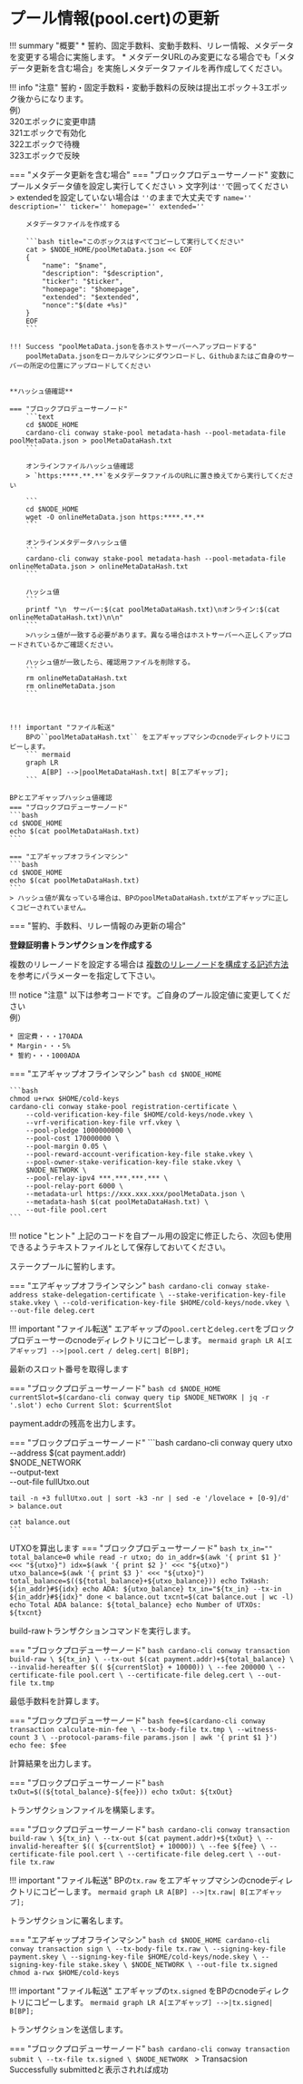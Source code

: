 # **プール情報(pool.cert)の更新**

!!! summary "概要"
    * 誓約、固定手数料、変動手数料、リレー情報、メタデータを変更する場合に実施します。
    * メタデータURLのみ変更になる場合でも「メタデータ更新を含む場合」を実施しメタデータファイルを再作成してください。

!!! info "注意"
    誓約・固定手数料・変動手数料の反映は提出エポック＋3エポック後からになります。  
    例）  
    320エポックに変更申請  
    321エポックで有効化  
    322エポックで待機  
    323エポックで反映  


=== "メタデータ更新を含む場合"
    === "ブロックプロデューサーノード"
        変数にプールメタデータ値を設定し実行してください
        > 文字列は`''`で囲ってください  
        > extendedを設定していない場合は `''`のままで大丈夫です
        ```
        name=''
        description=''
        ticker=''
        homepage=''
        extended=''
        ```

        メタデータファイルを作成する

        ```bash title="このボックスはすべてコピーして実行してください"
        cat > $NODE_HOME/poolMetaData.json << EOF
        {
            "name": "$name",
            "description": "$description",
            "ticker": "$ticker",
            "homepage": "$homepage",
            "extended": "$extended",
            "nonce":"$(date +%s)"
        }
        EOF
        ```

    !!! Success "poolMetaData.jsonを各ホストサーバーへアップロードする"
        poolMetaData.jsonをローカルマシンにダウンロードし、Githubまたはご自身のサーバーの所定の位置にアップロードしてください


    **ハッシュ値確認**

    === "ブロックプロデューサーノード"
        ```text
        cd $NODE_HOME
        cardano-cli conway stake-pool metadata-hash --pool-metadata-file poolMetaData.json > poolMetaDataHash.txt
        ```

        オンラインファイルハッシュ値確認
        > `https:****.**.**`をメタデータファイルのURLに置き換えてから実行してください

        ```
        cd $NODE_HOME
        wget -O onlineMetaData.json https:****.**.**
        ```

        オンラインメタデータハッシュ値
        ```
        cardano-cli conway stake-pool metadata-hash --pool-metadata-file onlineMetaData.json > onlineMetaDataHash.txt
        ```

        ハッシュ値
        ```
        printf "\n　サーバー:$(cat poolMetaDataHash.txt)\nオンライン:$(cat onlineMetaDataHash.txt)\n\n"
        ```
        >ハッシュ値が一致する必要があります。異なる場合はホストサーバーへ正しくアップロードされているかご確認ください。
        
        ハッシュ値が一致したら、確認用ファイルを削除する。
        ```
        rm onlineMetaDataHash.txt
        rm onlineMetaData.json
        ```


    
    !!! important "ファイル転送"
        BPの``poolMetaDataHash.txt`` をエアギャップマシンのcnodeディレクトリにコピーします。
        ``` mermaid
        graph LR
            A[BP] -->|poolMetaDataHash.txt| B[エアギャップ];
        ```

    BPとエアギャップハッシュ値確認
    === "ブロックプロデューサーノード"
    ```bash
    cd $NODE_HOME
    echo $(cat poolMetaDataHash.txt)
    ```

    === "エアギャップオフラインマシン"
    ```bash
    cd $NODE_HOME
    echo $(cat poolMetaDataHash.txt)
    ```
    > ハッシュ値が異なっている場合は、BPのpoolMetaDataHash.txtがエアギャップに正しくコピーされていません。

=== "誓約、手数料、リレー情報のみ更新の場合"


**登録証明書トランザクションを作成する**

複数のリレーノードを設定する場合は [複数のリレーノードを構成する記述方法](../setup/7-register-stakepool.md#poolcert) を参考にパラメーターを指定して下さい。  

!!! notice "注意"
    以下は参考コードです。ご自身のプール設定値に変更してください  
    例）  
    
    * 固定費・・・170ADA
    * Margin・・・5%
    * 誓約・・・1000ADA

=== "エアギャップオフラインマシン"
    ```bash
    cd $NODE_HOME
    ```

    ```bash
    chmod u+rwx $HOME/cold-keys
    cardano-cli conway stake-pool registration-certificate \
        --cold-verification-key-file $HOME/cold-keys/node.vkey \
        --vrf-verification-key-file vrf.vkey \
        --pool-pledge 1000000000 \
        --pool-cost 170000000 \
        --pool-margin 0.05 \
        --pool-reward-account-verification-key-file stake.vkey \
        --pool-owner-stake-verification-key-file stake.vkey \
        $NODE_NETWORK \
        --pool-relay-ipv4 ***.***.***.*** \
        --pool-relay-port 6000 \
        --metadata-url https://xxx.xxx.xxx/poolMetaData.json \
        --metadata-hash $(cat poolMetaDataHash.txt) \
        --out-file pool.cert
    ```

!!! notice "ヒント"
    上記のコードを自プール用の設定に修正したら、次回も使用できるようテキストファイルとして保存しておいてください。

ステークプールに誓約します。

=== "エアギャップオフラインマシン"
    ```bash
    cardano-cli conway stake-address stake-delegation-certificate \
        --stake-verification-key-file stake.vkey \
        --cold-verification-key-file $HOME/cold-keys/node.vkey \
        --out-file deleg.cert
    ```


!!! important "ファイル転送"
    エアギャップの`pool.cert`と`deleg.cert`をブロックプロデューサーのcnodeディレクトリにコピーします。
    ``` mermaid
    graph LR
        A[エアギャップ] -->|pool.cert / deleg.cert| B[BP];
    ```

最新のスロット番号を取得します

=== "ブロックプロデューサーノード"
    ```bash
    cd $NODE_HOME
    currentSlot=$(cardano-cli conway query tip $NODE_NETWORK | jq -r '.slot')
    echo Current Slot: $currentSlot
    ```

payment.addrの残高を出力します。

=== "ブロックプロデューサーノード"
    ```bash
    cardano-cli conway query utxo \
        --address $(cat payment.addr) \
        $NODE_NETWORK \
        --output-text \
        --out-file fullUtxo.out

    tail -n +3 fullUtxo.out | sort -k3 -nr | sed -e '/lovelace + [0-9]/d' > balance.out

    cat balance.out
    ```

UTXOを算出します
=== "ブロックプロデューサーノード"
    ```bash
    tx_in=""
    total_balance=0
    while read -r utxo; do
        in_addr=$(awk '{ print $1 }' <<< "${utxo}")
        idx=$(awk '{ print $2 }' <<< "${utxo}")
        utxo_balance=$(awk '{ print $3 }' <<< "${utxo}")
        total_balance=$((${total_balance}+${utxo_balance}))
        echo TxHash: ${in_addr}#${idx}
        echo ADA: ${utxo_balance}
        tx_in="${tx_in} --tx-in ${in_addr}#${idx}"
    done < balance.out
    txcnt=$(cat balance.out | wc -l)
    echo Total ADA balance: ${total_balance}
    echo Number of UTXOs: ${txcnt}
    ```

build-rawトランザクションコマンドを実行します。


=== "ブロックプロデューサーノード"
    ```bash
    cardano-cli conway transaction build-raw \
        ${tx_in} \
        --tx-out $(cat payment.addr)+${total_balance} \
        --invalid-hereafter $(( ${currentSlot} + 10000)) \
        --fee 200000 \
        --certificate-file pool.cert \
        --certificate-file deleg.cert \
        --out-file tx.tmp
    ```

最低手数料を計算します。

=== "ブロックプロデューサーノード"
    ```bash
    fee=$(cardano-cli conway transaction calculate-min-fee \
        --tx-body-file tx.tmp \
        --witness-count 3 \
        --protocol-params-file params.json | awk '{ print $1 }')
    echo fee: $fee
    ```

計算結果を出力します。

=== "ブロックプロデューサーノード"
    ```bash
    txOut=$((${total_balance}-${fee}))
    echo txOut: ${txOut}
    ```

トランザクションファイルを構築します。

=== "ブロックプロデューサーノード"
    ```bash
    cardano-cli conway transaction build-raw \
        ${tx_in} \
        --tx-out $(cat payment.addr)+${txOut} \
        --invalid-hereafter $(( ${currentSlot} + 10000)) \
        --fee ${fee} \
        --certificate-file pool.cert \
        --certificate-file deleg.cert \
        --out-file tx.raw
    ```


!!! important "ファイル転送"
    BPの`tx.raw` をエアギャップマシンのcnodeディレクトリにコピーします。
    ``` mermaid
    graph LR
        A[BP] -->|tx.raw| B[エアギャップ];
    ```

トランザクションに署名します。

=== "エアギャップオフラインマシン"
    ```bash
    cd $NODE_HOME
    cardano-cli conway transaction sign \
        --tx-body-file tx.raw \
        --signing-key-file payment.skey \
        --signing-key-file $HOME/cold-keys/node.skey \
        --signing-key-file stake.skey \
        $NODE_NETWORK \
        --out-file tx.signed
    chmod a-rwx $HOME/cold-keys
    ```

!!! important "ファイル転送"
    エアギャップの`tx.signed` をBPのcnodeディレクトリにコピーします。
    ``` mermaid
    graph LR
        A[エアギャップ] -->|tx.signed| B[BP];
    ```

トランザクションを送信します。

=== "ブロックプロデューサーノード"
    ```bash
    cardano-cli conway transaction submit \
        --tx-file tx.signed \
        $NODE_NETWORK
    ```
    > Transacsion Successfully submittedと表示されれば成功